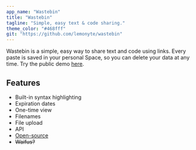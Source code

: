 ```yaml
---
app_name: "Wastebin"
title: "Wastebin"
tagline: "Simple, easy text & code sharing."
theme_color: "#468fff"
git: "https://github.com/lemonyte/wastebin"
---
```


Wastebin is a simple, easy way to share text and code using links.
Every paste is saved in your personal Space, so you can delete your data at any time.
Try the public demo [here](https://wastebin-1-h7591288.deta.app/doc/readme.md).

## Features

- Built-in syntax highlighting
- Expiration dates
- One-time view
- Filenames
- File upload
- API
- [Open-source](https://github.com/lemonyte/wastebin)
- ~~Waifus?~~
